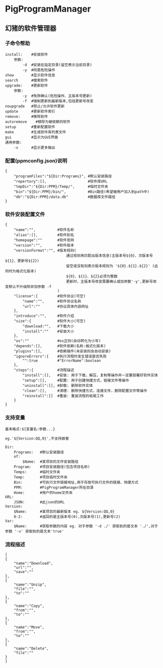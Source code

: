 # PigProgramManager

## 幻猪的软件管理器

### 子命令帮助

    install:    #安装软件
        参数:
            -d  #安装在指定目录(留空表示当前目录)
            -y  #同意危险操作
    show        #显示软件信息
    search      #搜索软件
    upgrade:    #更新软件
        参数:
            -y  #免除确认(危险操作、主版本号更新)
            -f  #强制更新到最新版本,包括更新号改变
    noupgrade   #禁止/允许软件更新
    update      #更新软件索引
    remove:     #移除软件
    autoremove    #移除为被依赖的软件
    setup       #重新配置软件
    make        #生成软件库列表文件
    gui         #显示为GUI界面
    通用参数:
        -v      #显示更多输出

### 配置(ppmconfig.json)说明

    {
        "programFiles":"${Dir:Programs}", #默认安装路径
        "repertory":[],                   #软件库URL
        "tmpDir":"${Dir:PPM}/Temp/",      #临时文件夹
        "bin":"${Dir:PPM}/bin/",          #Bin路径(希望被用户加入到path中)
        "db":"${Dir:PPM}/data.db"         #数据库文件路径
    }

### 软件安装配置文件

    {
        "name":"",          #软件名称
        "alias":[],         #软件别名
        "homepage":""       #软件官网
        "version":"",       #软件版本
        "versionFormat":"", #版本规则(
                                通过规则来匹配出版本信息(主版本号${0}、次版本号${1}、更新号${2})
                                留空或没有则表示版本规则为 '${0}.${1}.${2}' (此同时为格式化版本)
                                ${0}、${1}、${2}必须为整数
                                更新时，主版本号改变需要确认或加参数'-y',更新号改变默认不升级除非加参数 -f
                            )
        "license":{         #软件协议(可空)
            "name":"",      #软件协议名称
            "url":""        #协议具体内容网址
        },
        "introduce":"",     #软件介绍
        "size":{            #软件大小(可空)
            "download:"",   #下载大小
            "install":""    #安装大小
        },
        "os":""             #os正则(自动转化为小写)
        "depends":[],       #软件依赖(名称:格式化版本)
        "plugins":[],       #依赖插件(未安装则会自动安装)
        "ignoreErrors":{    #执行流程时发生错误是否失败
            "":true         #"ErrorName":boolean
        },
        "steps":{           #流程描述
            "install":[],   #安装: 用于下载，解压，复制等操作并一定要部署好软件实体
            "setup":[],     #配置: 用于创建快捷方式，链接文件等操作
            "uninstall":[], #卸载: 删除软件实体
            "clean":[],     #清理: 删除快捷方式，连接文件，删除配置文件等操作
            "reinstall":[]  #重装: 重装流程的收尾工作
        }
    }

### 支持变量

`基本格式:${变量名:参数...}`

`eg.'${Version:QQ,0}',不支持嵌套`

    Dir:
        Programs:   #默认安装路径
        of:
            $Name:  #某项目的文件安装路径
        Program:    #项目安装路径(包含项目名称)
        Temps:      #临时文件夹
        Temp:       #项目临时文件夹
        Bin:        #可执行文件链接地址,用于存放可执行文件的链接、快捷方式
        PPM:        #PigProgramManager所在目录
        Home:       #用户的home文件夹
    URL:
        JSON:       #此json的URL
    Version:
        $Name:      #某项目的最新版本 eg. ${Version:QQ,0}
        0-2:        #返回的是主版本号(0),次版本号(1),更新号(2)
    Var:
        $Name:      #获取参数的内容 eg. 对于参数 '-d ./' 获取到的是文本 './',对于参数 '-v' 获取到的是文本'true'

### 流程描述

    [
    {
        "name":"Download",
        "url":"",
        "save":""
    },
    {
        "name":"Unzip",
        "file":"",
        "to":""
    },
    {
        "name":"Copy",
        "from":"",
        "to":""
    },
    {
        "name":"Move",
        "from":"",
        "to":""
    },
    {
        "name":"Delete",
        "file":""
    }
    ]